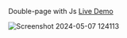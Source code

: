  Double-page with Js [Live Demo](https://davit2605.github.io/Double-page/)

 ![Screenshot 2024-05-07 124113](https://github.com/Davit2605/Double-page/assets/125227660/441752b0-3f19-43bf-83da-a774e5b95daa)
